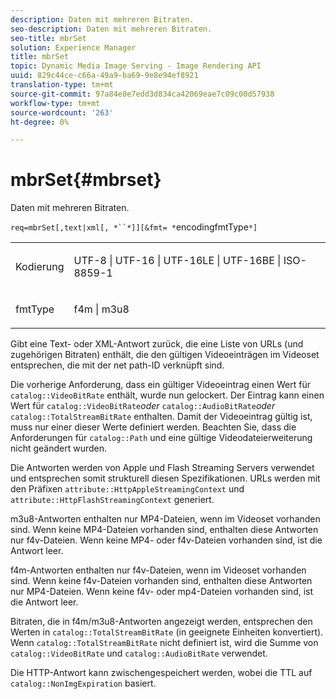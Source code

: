 ```yaml
---
description: Daten mit mehreren Bitraten.
seo-description: Daten mit mehreren Bitraten.
seo-title: mbrSet
solution: Experience Manager
title: mbrSet
topic: Dynamic Media Image Serving - Image Rendering API
uuid: 829c44ce-c66a-49a9-ba69-9e8e94ef8921
translation-type: tm+mt
source-git-commit: 97a84e8e7edd3d834ca42069eae7c09c00d57938
workflow-type: tm+mt
source-wordcount: '263'
ht-degree: 0%

---
```



# mbrSet{#mbrset}

Daten mit mehreren Bitraten.

`req=mbrSet[,text|xml[, *``*]][&fmt= *`encodingfmtType`*]`

<table id="simpletable_D2B8704E09B34337870A257CD7CB5C56"> 
 <tr class="strow"> 
  <td class="stentry"> <p><span class="codeph"><span class="varname"> Kodierung</span></span> </p> </td> 
  <td class="stentry"> <p><span class="codeph"> UTF-8 | UTF-16 | UTF-16LE | UTF-16BE | ISO-8859-1</span> </p></td> 
 </tr> 
 <tr class="strow"> 
  <td class="stentry"> <p><span class="codeph"><span class="varname"> fmtType</span></span> </p></td> 
  <td class="stentry"> <p><span class="codeph"> f4m | m3u8</span> </p></td> 
 </tr> 
</table>

Gibt eine Text- oder XML-Antwort zurück, die eine Liste von URLs (und zugehörigen Bitraten) enthält, die den gültigen Videoeinträgen im Videoset entsprechen, die mit der net path-ID verknüpft sind.

Die vorherige Anforderung, dass ein gültiger Videoeintrag einen Wert für `catalog::VideoBitRate` enthält, wurde nun gelockert. Der Eintrag kann einen Wert für `catalog::VideoBitRate`*oder* `catalog::AudioBitRate`*oder* `catalog::TotalStreamBitRate` enthalten. Damit der Videoeintrag gültig ist, muss nur einer dieser Werte definiert werden. Beachten Sie, dass die Anforderungen für `catalog::Path` und eine gültige Videodateierweiterung nicht geändert wurden.

Die Antworten werden von Apple und Flash Streaming Servers verwendet und entsprechen somit strukturell diesen Spezifikationen. URLs werden mit den Präfixen `attribute::HttpAppleStreamingContext` und `attribute::HttpFlashStreamingContext` generiert.

m3u8-Antworten enthalten nur MP4-Dateien, wenn im Videoset vorhanden sind. Wenn keine MP4-Dateien vorhanden sind, enthalten diese Antworten nur f4v-Dateien. Wenn keine MP4- oder f4v-Dateien vorhanden sind, ist die Antwort leer.

f4m-Antworten enthalten nur f4v-Dateien, wenn im Videoset vorhanden sind. Wenn keine f4v-Dateien vorhanden sind, enthalten diese Antworten nur MP4-Dateien. Wenn keine f4v- oder mp4-Dateien vorhanden sind, ist die Antwort leer.

Bitraten, die in f4m/m3u8-Antworten angezeigt werden, entsprechen den Werten in `catalog::TotalStreamBitRate` (in geeignete Einheiten konvertiert). Wenn `catalog::TotalStreamBitRate` nicht definiert ist, wird die Summe von `catalog::VideoBitRate` und `catalog::AudioBitRate` verwendet.

Die HTTP-Antwort kann zwischengespeichert werden, wobei die TTL auf `catalog::NonImgExpiration` basiert.
